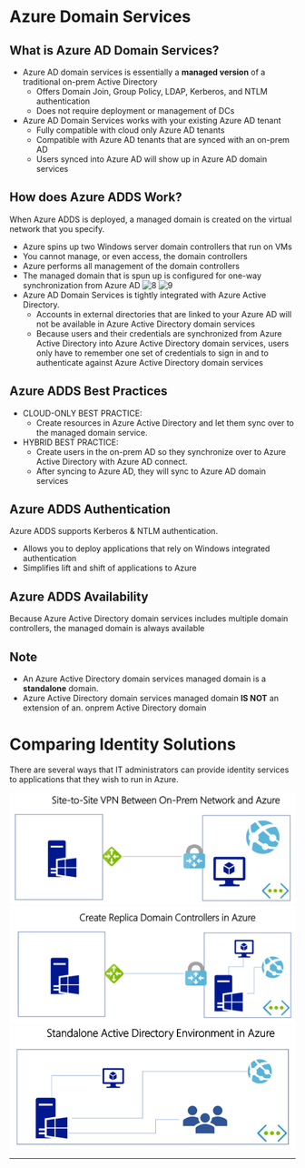 # Azure Domain Services

## What is Azure AD Domain Services?
- Azure AD domain services is essentially a **managed version** of a traditional on-prem Active Directory
    - Offers Domain Join, Group Policy, LDAP, Kerberos, and NTLM authentication
    - Does not require deployment or management of DCs
- Azure AD Domain Services works with your existing Azure AD tenant
    - Fully compatible with cloud only Azure AD tenants
    - Compatible with Azure AD tenants that are synced with an on-prem AD
    - Users synced into Azure AD will show up in Azure AD domain services 

## How does Azure ADDS Work?
When Azure ADDS is deployed, a managed domain is created on the virtual network that you specify.
- Azure spins up two Windows server domain controllers that run on VMs
- You cannot manage, or even access, the domain controllers
- Azure performs all management of the domain controllers
- The managed domain that is spun up is configured for one-way synchronization from Azure AD
![8](8.PNG)
![9](9.PNG)
- Azure AD Domain Services is tightly integrated with Azure Active Directory.
    - Accounts in external directories that are linked to your Azure AD will not be available in Azure Active Directory domain services
    - Because users and their credentials are synchronized from Azure Active Directory into Azure Active Directory domain services, users only have to remember one set of credentials to sign in and to authenticate against Azure Active Directory domain services
## Azure ADDS Best Practices
- CLOUD-ONLY BEST PRACTICE:
    - Create resources in Azure Active Directory and let them sync over to the managed domain service.
- HYBRID BEST PRACTICE:
    - Create users in the on-prem AD so they synchronize over to Azure Active Directory with Azure AD connect.
    - After syncing to Azure AD, they will sync to Azure AD domain services

## Azure ADDS Authentication
Azure ADDS supports Kerberos & NTLM authentication.
- Allows you to deploy applications that rely on Windows integrated authentication
- Simplifies lift and shift of applications to Azure

## Azure ADDS Availability
Because Azure Active Directory domain services includes multiple domain controllers, the managed domain is always available

## Note
- An Azure Active Directory domain services managed domain is a **standalone** domain.
- Azure Active Directory domain services managed domain **IS NOT** an extension of an. onprem Active Directory domain

# Comparing Identity Solutions
There are several ways that IT administrators can provide identity services to applications that they wish to run in Azure.

![10](Images/10.PNG)
![11](Images/11.PNG)
![12](Images/12.PNG)
***